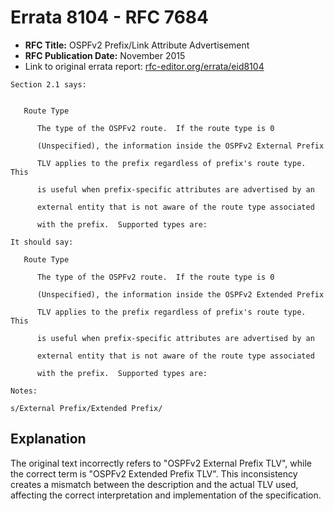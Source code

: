 # Errata 8104 - RFC 7684

- **RFC Title:** OSPFv2 Prefix/Link Attribute Advertisement
- **RFC Publication Date:** November 2015
- Link to original errata report: [rfc-editor.org/errata/eid8104](https://www.rfc-editor.org/errata/eid8104)

```
Section 2.1 says:


   Route Type
      The type of the OSPFv2 route.  If the route type is 0
      (Unspecified), the information inside the OSPFv2 External Prefix
      TLV applies to the prefix regardless of prefix's route type.  This
      is useful when prefix-specific attributes are advertised by an
      external entity that is not aware of the route type associated
      with the prefix.  Supported types are:

It should say:

   Route Type
      The type of the OSPFv2 route.  If the route type is 0
      (Unspecified), the information inside the OSPFv2 Extended Prefix
      TLV applies to the prefix regardless of prefix's route type.  This
      is useful when prefix-specific attributes are advertised by an
      external entity that is not aware of the route type associated
      with the prefix.  Supported types are:

Notes:

s/External Prefix/Extended Prefix/
```

## Explanation

The original text incorrectly refers to "OSPFv2 External Prefix TLV", while the correct term is "OSPFv2 Extended Prefix TLV". This inconsistency creates a mismatch between the description and the actual TLV used, affecting the correct interpretation and implementation of the specification.
